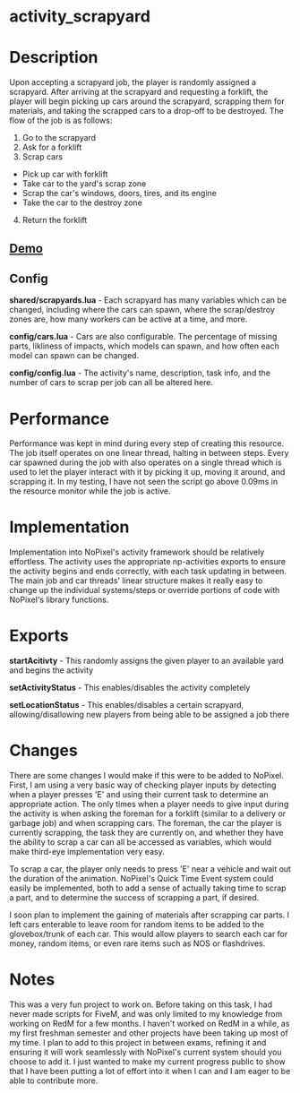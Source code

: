 # activity_scrapyard

# Description
Upon accepting a scrapyard job, the player is randomly assigned a scrapyard. After arriving at the scrapyard and requesting a forklift, the player will begin picking up cars around the scrapyard, scrapping them for materials, and taking the scrapped cars to a drop-off to be destroyed. The flow of the job is as follows:
1. Go to the scrapyard
2. Ask for a forklift
3. Scrap cars
  * Pick up car with forklift
  * Take car to the yard's scrap zone
  * Scrap the car's windows, doors, tires, and its engine
  * Take the car to the destroy zone
4. Return the forklift

## [Demo](https://streamable.com/w7f7r3)

## Config
**shared/scrapyards.lua** - Each scrapyard has many variables which can be changed, including where the cars can spawn, where the scrap/destroy zones are, how many workers can be active at a time, and more.

**config/cars.lua** - Cars are also configurable. The percentage of missing parts, likliness of impacts, which models can spawn, and how often each model can spawn can be changed.

**config/config.lua** - The activity's name, description, task info, and the number of cars to scrap per job can all be altered here.

# Performance
Performance was kept in mind during every step of creating this resource. The job itself operates on one linear thread, halting in between steps. Every car spawned during the job with also operates on a single thread which is used to let the player interact with it by picking it up, moving it around, and scrapping it. In my testing, I have not seen the script go above 0.09ms in the resource monitor while the job is active.

# Implementation
Implementation into NoPixel's activity framework should be relatively effortless. The activity uses the appropriate np-activities exports to ensure the activity begins and ends correctly, with each task updating in between. The main job and car threads' linear structure makes it really easy to change up the individual systems/steps or override portions of code with NoPixel's library functions.

# Exports
**startAcitivty** - This randomly assigns the given player to an available yard and begins the activity

**setActivityStatus** - This enables/disables the activity completely

**setLocationStatus** - This enables/disables a certain scrapyard, allowing/disallowing new players from being able to be assigned a job there

# Changes
There are some changes I would make if this were to be added to NoPixel. First, I am using a very basic way of checking player inputs by detecting when a player presses 'E' and using their current task to determine an appropriate action. The only times when a player needs to give input during the activity is when asking the foreman for a forklift (similar to a delivery or garbage job) and when scrapping cars. The foreman, the car the player is currently scrapping, the task they are currently on, and whether they have the ability to scrap a car can all be accessed as variables, which would make third-eye implementation very easy.

To scrap a car, the player only needs to press 'E' near a vehicle and wait out the duration of the animation. NoPixel's Quick Time Event system could easily be implemented, both to add a sense of actually taking time to scrap a part, and to determine the success of scrapping a part, if desired.

I soon plan to implement the gaining of materials after scrapping car parts. I left cars enterable to leave room for random items to be added to the glovebox/trunk of each car. This would allow players to search each car for money, random items, or even rare items such as NOS or flashdrives. 

# Notes
This was a very fun project to work on. Before taking on this task, I had never made scripts for FiveM, and was only limited to my knowledge from working on RedM for a few months. I haven't worked on RedM in a while, as my first freshman semester and other projects have been taking up most of my time. I plan to add to this project in between exams, refining it and ensuring it will work seamlessly with NoPixel's current system should you choose to add it. I just wanted to make my current progress public to show that I have been putting a lot of effort into it when I can and I am eager to be able to contribute more.
